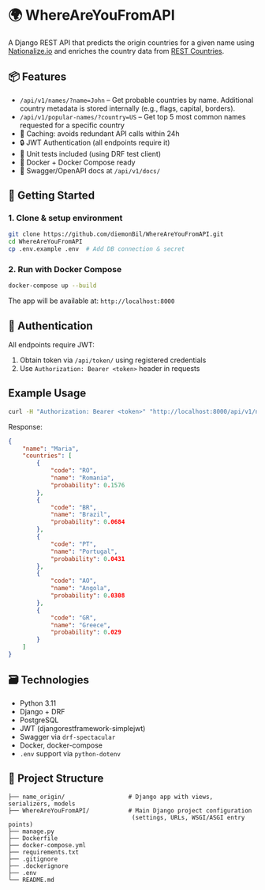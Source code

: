 # 🌍 WhereAreYouFromAPI

A Django REST API that predicts the origin countries for a given name using [Nationalize.io](https://api.nationalize.io) and enriches the country data from [REST Countries](https://restcountries.com/).

## 📦 Features

* `/api/v1/names/?name=John` – Get probable countries by name. Additional country metadata is stored internally (e.g., flags, capital, borders).
* `/api/v1/popular-names/?country=US` – Get top 5 most common names requested for a specific country
* 🧠 Caching: avoids redundant API calls within 24h
* 🔒 JWT Authentication (all endpoints require it)
* 🧪 Unit tests included (using DRF test client)
* 🐋 Docker + Docker Compose ready
* 📄 Swagger/OpenAPI docs at `/api/v1/docs/`

## 🚀 Getting Started

### 1. Clone & setup environment

```bash
git clone https://github.com/diemonBil/WhereAreYouFromAPI.git
cd WhereAreYouFromAPI
cp .env.example .env  # Add DB connection & secret
```

### 2. Run with Docker Compose

```bash
docker-compose up --build
```

The app will be available at: `http://localhost:8000`

## 🔐 Authentication

All endpoints require JWT:

1. Obtain token via `/api/token/` using registered credentials
2. Use `Authorization: Bearer <token>` header in requests

## Example Usage

```bash
curl -H "Authorization: Bearer <token>" "http://localhost:8000/api/v1/names/?name=Maria"
```

Response:

```json
{
    "name": "Maria",
    "countries": [
        {
            "code": "RO",
            "name": "Romania",
            "probability": 0.1576
        },
        {
            "code": "BR",
            "name": "Brazil",
            "probability": 0.0684
        },
        {
            "code": "PT",
            "name": "Portugal",
            "probability": 0.0431
        },
        {
            "code": "AO",
            "name": "Angola",
            "probability": 0.0308
        },
        {
            "code": "GR",
            "name": "Greece",
            "probability": 0.029
        }
    ]
}
```

## 🗃️ Technologies

* Python 3.11
* Django + DRF
* PostgreSQL
* JWT (djangorestframework-simplejwt)
* Swagger via `drf-spectacular`
* Docker, docker-compose
* `.env` support via `python-dotenv`

## 📁 Project Structure

```
├── name_origin/                  # Django app with views, serializers, models
├── WhereAreYouFromAPI/           # Main Django project configuration 
                                   (settings, URLs, WSGI/ASGI entry points)
├── manage.py
├── Dockerfile
├── docker-compose.yml
├── requirements.txt
├── .gitignore
├── .dockerignore
├── .env
└── README.md
```
